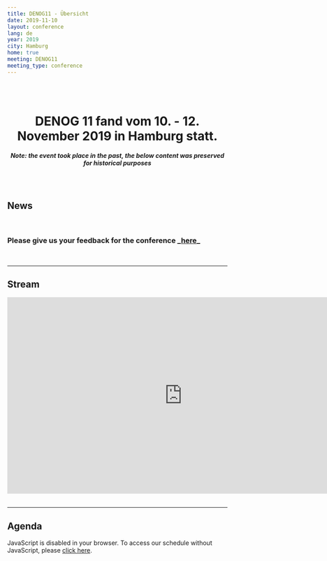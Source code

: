 ```yaml
---
title: DENOG11 - Übersicht
date: 2019-11-10
layout: conference
lang: de
year: 2019
city: Hamburg
home: true
meeting: DENOG11
meeting_type: conference
---
```


<br><br>
<center>


<h1>DENOG 11 fand vom 10. - 12. November 2019 in Hamburg statt.</h1>

<i><b>Note: the event took place in the past, the below content was preserved for historical purposes</b></i>

 
</center>
 <br><br>
 
 <h2> News </h2>
 <br>
 <h3>Please give us your feedback for the conference _<a href="https://forms.gle/yMk5A3R8BsZa2wBt6">here</a>_</h3>
 <br>
 <hr>

<h2> Stream </h2>
<iframe src="https://streaming.media.ccc.de/denog11/embed/helmut-schmidt-auditorium/dash/native/no-autoplay" width="800" height="450" frameborder="none" allowfullscreen="allowfullscreen" seamless="seamless" scrolling="no"></iframe>
<br>
<br>
<hr>
<h2> Agenda </h2>
<pretalx-schedule-widget event="https://pretalx.denog.de/denog11/" height="500px"></pretalx-schedule-widget>
<noscript>
   <div class="pretalx-widget">
        <div class="pretalx-widget-info-message">
            JavaScript is disabled in your browser. To access our schedule without JavaScript,
            please <a target="_blank" href="https://pretalx.denog.de/denog11/schedule/">click here</a>.
        </div>
    </div>
</noscript>
